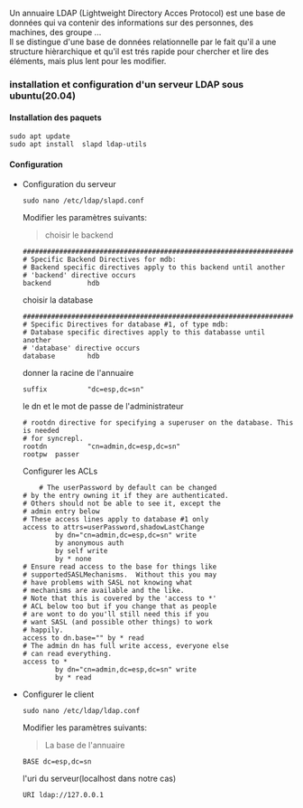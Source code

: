 Un annuaire LDAP (Lightweight Directory Acces Protocol) est une base de données qui va contenir des informations sur des personnes, des machines, des groupe ...  
Il se distingue d'une base de données relationnelle par le fait qu'il a une structure hièrarchique et qu'il est trés rapide pour chercher et lire des éléments, mais plus lent pour les modifier.    
### installation et configuration d'un serveur LDAP sous ubuntu(20.04)

#### Installation des paquets

``` shell
sudo apt update
sudo apt install  slapd ldap-utils
```
#### Configuration

- Configuration du serveur
    ``` shell
    sudo nano /etc/ldap/slapd.conf
    ```
    Modifier les paramètres suivants:
    >choisir le backend
    ``` shell
    #######################################################################
    # Specific Backend Directives for mdb:
    # Backend specific directives apply to this backend until another
    # 'backend' directive occurs
    backend         hdb
    ```
    choisir la database
    ```shell
    #######################################################################
    # Specific Directives for database #1, of type mdb:
    # Database specific directives apply to this databasse until another
    # 'database' directive occurs
    database        hdb
    ```
    donner la racine de l'annuaire
    ``` shell
    suffix          "dc=esp,dc=sn"
    ```
    le dn et le mot de passe de l'administrateur
    ``` shell
    # rootdn directive for specifying a superuser on the database. This is needed
    # for syncrepl.
    rootdn          "cn=admin,dc=esp,dc=sn"
    rootpw  passer
    ```
    Configurer les ACLs
    ``` shell
        # The userPassword by default can be changed
    # by the entry owning it if they are authenticated.
    # Others should not be able to see it, except the
    # admin entry below
    # These access lines apply to database #1 only
    access to attrs=userPassword,shadowLastChange
            by dn="cn=admin,dc=esp,dc=sn" write
            by anonymous auth
            by self write
            by * none
    # Ensure read access to the base for things like
    # supportedSASLMechanisms.  Without this you may
    # have problems with SASL not knowing what
    # mechanisms are available and the like.
    # Note that this is covered by the 'access to *'
    # ACL below too but if you change that as people
    # are wont to do you'll still need this if you
    # want SASL (and possible other things) to work 
    # happily.
    access to dn.base="" by * read
    # The admin dn has full write access, everyone else
    # can read everything.
    access to *
            by dn="cn=admin,dc=esp,dc=sn" write
            by * read
    ```
- Configurer le client 
    ``` shell
    sudo nano /etc/ldap/ldap.conf
    ```
    Modifier les paramètres suivants:
    >La base de l'annuaire
    ``` shell
    BASE dc=esp,dc=sn
    ```
    l'uri du serveur(localhost dans notre cas)
    ``` shell
    URI ldap://127.0.0.1
    ```